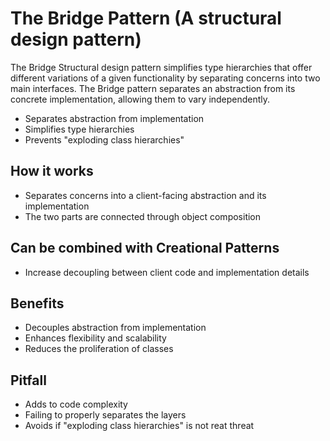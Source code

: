 # The Bridge Pattern (A structural design pattern)
The Bridge Structural design pattern simplifies type hierarchies that offer different variations of a given functionality by separating concerns into two main interfaces.
The Bridge pattern separates an abstraction from its concrete implementation, allowing them to vary independently.

* Separates abstraction from implementation
* Simplifies type hierarchies
* Prevents "exploding class hierarchies"

## How it works
* Separates concerns into a client-facing abstraction and its implementation
* The two parts are connected through object composition

## Can be combined with Creational Patterns
* Increase decoupling between client code and implementation details

## Benefits
* Decouples abstraction from implementation
* Enhances flexibility and scalability
* Reduces the proliferation of classes



## Pitfall
* Adds to code complexity
* Failing to properly separates the layers
* Avoids if "exploding class hierarchies" is not reat threat


